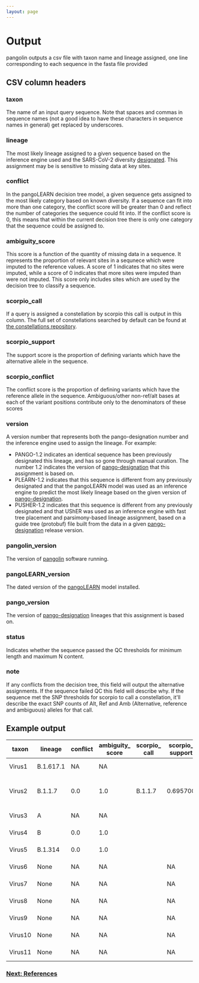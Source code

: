 ```yaml
---
layout: page
---
```


# Output

pangolin outputs a csv file with taxon name and lineage assigned, one line corresponding to each sequence in the fasta file provided

## CSV column headers

### taxon
The name of an input query sequence. Note that spaces and commas in sequence names (not a good idea to have these characters in sequence names in general) get replaced by underscores. 

### lineage
The most likely lineage assigned to a given sequence based on the inference engine used and the SARS-CoV-2 diversity [designated](https://github.com/cov-lineages/pango-designation). This assignment may be is sensitive to missing data at key sites. 

### conflict
In the pangoLEARN decision tree model, a given sequence gets assigned to the most likely category based on known diversity. If a sequence can fit into more than one category, the conflict score will be greater than 0 and reflect the number of categories the sequence could fit into. If the conflict score is 0, this means that within the current decision tree there is only one category that the sequence could be assigned to.

### ambiguity_score
This score is a function of the quantity of missing data in a sequence. It represents the proportion of relevant sites in a sequnece which were imputed to the reference values. A score of 1 indicates that no sites were imputed, while a score of 0 indicates that more sites were imputed than were not imputed. This score only includes sites which are used by the decision tree to classify a sequence.

### scorpio_call
If a query is assigned a constellation by scorpio this call is output in this column. The full set of constellations searched by default can be found at [the constellations repository](https://github.com/cov-lineages/constellations).

### scorpio_support
The support score is the proportion of defining variants which have the alternative allele in the sequence. 

### scorpio_conflict
The conflict score is the proportion of defining variants which have the reference allele in the sequence. Ambiguous/other non-ref/alt bases at each of the variant positions contribute only to the denominators of these scores

### version
A version number that represents both the pango-designation number and the inference engine used to assign the lineage. For example:
- PANGO-1.2 indicates an identical sequence has been previously designated this lineage, and has so gone through manual curation. The number 1.2 indicates the version of [pango-designation](https://github.com/cov-lineages/pango-designation) that this assignment is based on.
- PLEARN-1.2 indicates that this sequence is different from any previously designated and that the pangoLEARN model was used as an inference engine to predict the most likely lineage based on the given version of [pango-designation](https://github.com/cov-lineages/pango-designation).
- PUSHER-1.2 indicates that this sequence is different from any previously designated and that UShER was used as an inference engine with fast tree placement and parsimony-based lineage assignment, based on a guide tree (protobuf) file built from the data in a given [pango-designation](https://github.com/cov-lineages/pango-designation) release version.

### pangolin_version
The version of [pangolin](https://github.com/cov-lineages/pangolin) software running.

### pangoLEARN_version
The dated version of the [pangoLEARN](https://github.com/cov-lineages/pangoLEARN) model installed.

### pango_version
The version of [pango-designation](https://github.com/cov-lineages/pango-designation) lineages that this assignment is based on.

### status
Indicates whether the sequence passed the QC thresholds for minimum length and maximum N content.

### note
If any conflicts from the decision tree, this field will output the alternative assignments. If the sequence failed QC this field will describe why. If the sequence met the SNP thresholds for scorpio to call a constellation, it'll describe the exact SNP counts of Alt, Ref and Amb (Alternative, reference and ambiguous) alleles for that call.

## Example output

|taxon                              |lineage  |conflict|ambiguity_<br>score|scorpio_<br>call|scorpio_<br>support|scorpio_<br>conflict|version   |pangolin_<br>version|pangoLEARN_<br>version|pango_version|status   |note                                                      |
|-----------------------------------|---------|--------|---------------|------------|---------------|----------------|----------|----------------|------------------|-------------|---------|----------------------------------------------------------|
|Virus1                          |B.1.617.1|NA     |NA            |            |               |                |PANGO-1.2|2.4.2           |2021-05-10        |1.2          |passed_qc|                                                          |
|Virus2                               |B.1.1.7  |0.0     |1.0            |B.1.1.7     |0.695700       |0.130400        |PLEARN-1.2|2.4.2           |2021-05-10        |1.2          |passed_qc|scorpio call:<br>Alt alleles 16;<br>Ref alleles 3;<br>Amb alleles 4|
|Virus3                         |A        |NA     |NA            |            |               |                |PANGO-1.2|2.4.2           |2021-05-10        |1.2          |passed_qc|                                                          |
|Virus4                          |B        |0.0     |1.0            |            |               |                |PLEARN-1.2|2.4.2           |2021-05-10        |1.2          |passed_qc|                                                          |
|Virus5                            |B.1.314  |0.0     |1.0            |            |               |                |PLEARN-1.2|2.4.2           |2021-05-10        |1.2          |passed_qc|                                                          |
|Virus6 |None     |NA      |NA             |            |NA             |NA              |PLEARN-1.2|2.4.2           |2021-05-10        |1.2          |fail     |seq_len:18000                                             |
|Virus7                 |None     |NA      |NA             |            |NA             |NA              |PLEARN-1.2|2.4.2           |2021-05-10        |1.2          |fail     |seq_len:0                                                 |
|Virus8              |None     |NA      |NA             |            |NA             |NA              |PLEARN-1.2|2.4.2           |2021-05-10        |1.2          |fail     |seq_len:2997                                              |
|Virus9            |None     |NA      |NA             |            |NA             |NA              |PLEARN-1.2|2.4.2           |2021-05-10        |1.2          |fail     |N_content:0.98                                            |
|Virus10       |None     |NA      |NA             |            |NA             |NA              |PLEARN-1.2|2.4.2           |2021-05-10        |1.2          |fail     |N_content:1.0                                             |
|Virus11               |None     |NA      |NA             |            |NA             |NA              |PLEARN-1.2|2.4.2           |2021-05-10        |1.2          |fail     |failed_to_map                                             |



### [Next: References](./references.html)
